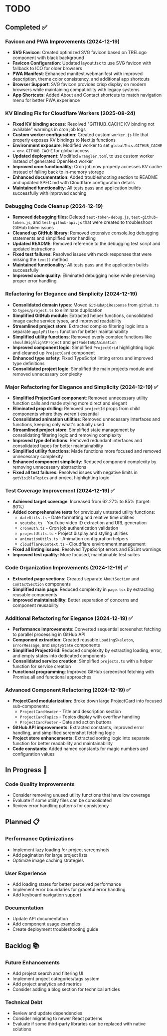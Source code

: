 # TODO

## Completed ✅

### Favicon and PWA Improvements (2024-12-19)

- **SVG Favicon**: Created optimized SVG favicon based on TRELogo component with black background
- **Favicon Configuration**: Updated layout.tsx to use SVG favicon with fallback to ICO for older browsers
- **PWA Manifest**: Enhanced manifest.webmanifest with improved description, theme color consistency, and additional app shortcuts
- **Browser Support**: SVG favicon provides crisp display on modern browsers while maintaining compatibility with legacy systems
- **App Shortcuts**: Added About and Contact shortcuts to match navigation menu for better PWA experience

### KV Binding Fix for Cloudflare Workers (2025-08-24)

- **Fixed KV binding access**: Resolved "GITHUB_CACHE KV binding not available" warnings in cron job logs
- **Custom worker configuration**: Created custom `worker.js` file that properly exposes KV bindings to Next.js functions
- **Environment exposure**: Modified worker to set `globalThis.GITHUB_CACHE = env.GITHUB_CACHE` for global access
- **Updated deployment**: Modified `wrangler.toml` to use custom worker instead of generated OpenNext worker
- **Improved cron functionality**: Cron job now properly accesses KV cache instead of falling back to in-memory storage
- **Enhanced documentation**: Added troubleshooting section to README and updated SPEC.md with Cloudflare configuration details
- **Maintained functionality**: All tests pass and application builds successfully with improved caching

### Debugging Code Cleanup (2024-12-19)

- **Removed debugging files**: Deleted `test-token-debug.js`, `test-github-token.js`, and `test-github-api.js` that were created to troubleshoot GitHub token issues
- **Cleaned up GitHub library**: Removed extensive console.log debugging statements and simplified error handling
- **Updated README**: Removed reference to the debugging test script and updated instructions
- **Fixed test failures**: Resolved issues with mock responses that were missing the `text()` method
- **Maintained functionality**: All tests pass and the application builds successfully
- **Improved code quality**: Eliminated debugging noise while preserving proper error handling

### Refactoring for Elegance and Simplicity (2024-12-19)

- **Consolidated domain types**: Moved `GitHubApiResponse` from `github.ts` to `types/project.ts` to eliminate duplication
- **Simplified GitHub module**: Extracted helper functions, consolidated image cache service types, and improved readability
- **Streamlined project store**: Extracted complex filtering logic into a separate `applyFilters` function for better maintainability
- **Simplified utility functions**: Removed overly complex functions like `shouldHighlightProject` and `getFadeInUpAnimation`
- **Improved component logic**: Simplified `ProjectGrid` highlighting logic and cleaned up `ProjectCard` component
- **Enhanced type safety**: Fixed TypeScript linting errors and improved type definitions
- **Consolidated project logic**: Simplified the main projects module and removed unnecessary complexity

### Major Refactoring for Elegance and Simplicity (2024-12-19) ✅

- **Simplified ProjectCard component**: Removed unnecessary utility function calls and made styling more direct and elegant
- **Eliminated prop drilling**: Removed `projectId` props from child components where they weren't essential
- **Consolidated animation utilities**: Removed unnecessary interfaces and functions, keeping only what's actually used
- **Streamlined project store**: Simplified state management by consolidating filtering logic and removing complexity
- **Improved type definitions**: Removed redundant interfaces and consolidated types for better maintainability
- **Simplified utility functions**: Made functions more focused and removed unnecessary complexity
- **Enhanced component simplicity**: Reduced component complexity by removing unnecessary abstractions
- **Fixed all test failures**: Resolved issues with negative limits in `getVisibleTopics` and project highlighting logic

### Test Coverage Improvement (2024-12-19) ✅

- **Achieved target coverage**: Increased from 62.27% to 85% (target: 80%)
- **Added comprehensive tests** for previously untested utility functions:
  - `dateUtils.ts` - Date formatting and relative time utilities
  - `youtube.ts` - YouTube video ID extraction and URL generation
  - `cronAuth.ts` - Cron job authentication validation
  - `projectUtils.ts` - Project display and styling utilities
  - `animationUtils.ts` - Animation configuration helpers
  - `cloudflareContext.ts` - Cloudflare environment management
- **Fixed all linting issues**: Resolved TypeScript errors and ESLint warnings
- **Improved test quality**: More focused, maintainable test suites

### Code Organization Improvements (2024-12-19) ✅

- **Extracted page sections**: Created separate `AboutSection` and `ContactSection` components
- **Simplified main page**: Reduced complexity in `page.tsx` by extracting reusable components
- **Improved maintainability**: Better separation of concerns and component reusability

### Additional Refactoring for Elegance (2024-12-19) ✅

- **Performance improvements**: Converted sequential screenshot fetching to parallel processing in GitHub API
- **Component extraction**: Created reusable `LoadingSkeleton`, `ErrorMessage`, and `EmptyState` components
- **Simplified ProjectGrid**: Reduced complexity by extracting loading, error, and empty states into dedicated components
- **Consolidated service creation**: Simplified `projects.ts` with a helper function for service creation
- **Functional programming**: Improved GitHub screenshot fetching with Promise.all and functional approaches

### Advanced Component Refactoring (2024-12-19) ✅

- **ProjectCard modularization**: Broke down large ProjectCard into focused sub-components:
  - `ProjectCardHeader` - Title and description section
  - `ProjectCardTopics` - Topics display with overflow handling
  - `ProjectCardFooter` - Date and action buttons
- **GitHub API improvements**: Extracted constants, improved error handling, and simplified screenshot fetching logic
- **Project store enhancements**: Extracted sorting logic into separate function for better readability and maintainability
- **Code constants**: Added named constants for magic numbers and configuration values

## In Progress 🔄

### Code Quality Improvements

- Consider removing unused utility functions that have low coverage
- Evaluate if some utility files can be consolidated
- Review error handling patterns for consistency

## Planned 📋

### Performance Optimizations

- Implement lazy loading for project screenshots
- Add pagination for large project lists
- Optimize image caching strategies

### User Experience

- Add loading states for better perceived performance
- Implement error boundaries for graceful error handling
- Add keyboard navigation support

### Documentation

- Update API documentation
- Add component usage examples
- Create deployment troubleshooting guide

## Backlog 📚

### Future Enhancements

- Add project search and filtering UI
- Implement project categories/tags system
- Add project analytics and metrics
- Consider adding a blog section for technical articles

### Technical Debt

- Review and update dependencies
- Consider migrating to newer React patterns
- Evaluate if some third-party libraries can be replaced with native solutions
